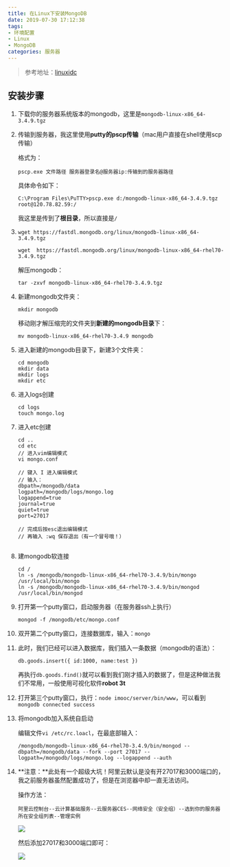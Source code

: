 ```yaml
---
title: 在Linux下安装MongoDB
date: 2019-07-30 17:12:38
tags: 
- 环境配置
- Linux
- MongoDB
categories: 服务器
---
```


> 参考地址：[linuxidc](https://www.linuxidc.com/Linux/2016-06/132675.htm)



<!-- more -->



## 安装步骤

1. 下载你的服务器系统版本的mongodb，这里是`mongodb-linux-x86_64-3.4.9.tgz`

2. 传输到服务器，我这里使用**putty的pscp传输**（mac用户直接在shell使用scp传输）

   格式为：

   `pscp.exe 文件路径 服务器登录名@服务器ip:传输到的服务器路径`

   具体命令如下：

   `C:\Program Files\PuTTY>pscp.exe d:/mongodb-linux-x86_64-3.4.9.tgz root@120.78.82.59:/`

   我这里是传到了**根目录**，所以直接是`/`

3. `wget https://fastdl.mongodb.org/linux/mongodb-linux-x86_64-3.4.9.tgz`

   `wget  https://fastdl.mongodb.org/linux/mongodb-linux-x86_64-rhel70-3.4.9.tgz`

   解压mongodb：

   `tar -zxvf mongodb-linux-x86_64-rhel70-3.4.9.tgz`

4. 新建mongodb文件夹：

   `mkdir mongodb`

   移动刚才解压缩完的文件夹到**新建的mongodb目录**下：

   `mv mongodb-linux-x86_64-rhel70-3.4.9 mongodb`

5. 进入新建的mongodb目录下，新建3个文件夹：

   ```
   cd mongodb
   mkdir data
   mkdir logs
   mkdir etc
   ```

6. 进入logs创建

   ```
   cd logs
   touch mongo.log
   ```

7. 进入etc创建

   ```
   cd ..
   cd etc
   // 进入vim编辑模式
   vi mongo.conf
   
   // 键入 I 进入编辑模式
   // 输入：
   dbpath=/mongodb/data
   logpath=/mongodb/logs/mongo.log
   logappend=true
   journal=true
   quiet=true
   port=27017
   
   // 完成后按esc退出编辑模式
   // 再输入 :wq 保存退出（有一个冒号哦！）
    
   ```

8. 建mongodb软连接

   ```
   cd /
   ln -s /mongodb/mongodb-linux-x86_64-rhel70-3.4.9/bin/mongo /usr/local/bin/mongo
   ln -s /mongodb/mongodb-linux-x86_64-rhel70-3.4.9/bin/mongod /usr/local/bin/mongod
   ```

9. 打开第一个putty窗口，启动服务器（在服务器ssh上执行）

   `mongod -f /mongodb/etc/mongo.conf`

10. 双开第二个putty窗口，连接数据库，输入：`mongo`

11. 此时，我们已经可以进入数据库，我们插入一条数据（mongodb的语法）：

    `db.goods.insert({ id:1000, name:test })`

    再执行`db.goods.find()`就可以看到我们刚才插入的数据了，但是这种做法我们不常用，一般使用可视化软件**robot 3t**

12. 打开第三个putty窗口，执行：`node imooc/server/bin/www`，可以看到`mongodb connected success`

13. 将mongodb加入系统自启动

    编辑文件`vi /etc/rc.loacl`，在最底部输入：

    `/mongodb/mongodb-linux-x86_64-rhel70-3.4.9/bin/mongod --dbpath=/mongodb/data --fork --port 27017 --logpath=/mongodb/logs/mongo.log --logappend --auth`

14. **注意：**此处有一个超级大坑！阿里云默认是没有开27017和3000端口的，我之前服务器虽然配置成功了，但是在浏览器中却一直无法访问。

    操作方法：

    `阿里云控制台--云计算基础服务--云服务器CES--网络安全（安全组）--选到你的服务器所在安全组列表--管理实例`

    ![](https://frank-database.oss-cn-hangzhou.aliyuncs.com/img/20190730170634.png)

    然后添加27017和3000端口即可：

    ![](https://frank-database.oss-cn-hangzhou.aliyuncs.com/img/20190730170703.png)

